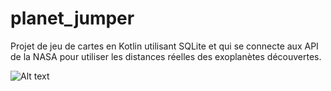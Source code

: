# planet_jumper
Projet de jeu de cartes en Kotlin utilisant SQLite et qui se connecte aux API de la NASA pour utiliser les distances réelles des exoplanètes découvertes.

![Alt text](preview_planet.PNG "Aperçu du jeu")
